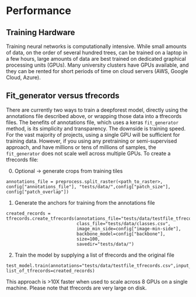 # Performance

## Training Hardware

Training neural networks is computationally intensive. While small amounts of data, on the order of several hundred trees, can be trained on a laptop in a few hours, large amounts of data are best trained on dedicated graphical processing units (GPUs). Many university clusters have GPUs available, and they can be rented for short periods of time on cloud servers (AWS, Google Cloud, Azure).

## Fit_generator versus tfrecords

There are currently two ways to train a deepforest model, directly using the annotations file described above, or wrapping those data into a tfrecords files. The benefits of annotations file, which uses a keras ```fit_generator``` method, is its simplicity and transparency. The downside is training speed. For the vast majority of projects, using a single GPU will be sufficient for training data. However, if you using any pretraining or semi-supervised approach, and have millions or tens of millions of samples, the ```fit_generator``` does not scale well across multiple GPUs. To create a tfrecords file:

0. Optional -> generate crops from training tiles

```{python}
annotations_file = preprocess.split_raster(<path_to_raster>, config["annotations_file"], "tests/data/",config["patch_size"], config["patch_overlap"])
```

1. Generate the anchors for training from the annotations file

```{python}
created_records = tfrecords.create_tfrecords(annotations_file="tests/data/testfile_tfrecords.csv",
                           class_file="tests/data/classes.csv",
                           image_min_side=config["image-min-side"],
                           backbone_model=config["backbone"],
                           size=100,
                           savedir="tests/data/")
```

2. Train the model by supplying a list of tfrecords and the original file

```{python}
test_model.train(annotations="tests/data/testfile_tfrecords.csv",input_type="tfrecord", list_of_tfrecords=created_records)
```

This approach is >10X faster when used to scale across 8 GPUs on a single machine. Please note that tfrecords are very large on disk.
